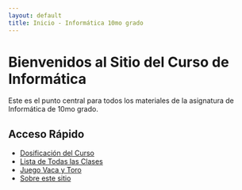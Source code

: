 ```yaml
---
layout: default
title: Inicio - Informática 10mo grado
---
```


# Bienvenidos al Sitio del Curso de Informática

Este es el punto central para todos los materiales de la asignatura de Informática de 10mo grado.

## Acceso Rápido

* [Dosificación del Curso](/dosificacion.html)
* [Lista de Todas las Clases](/clases.html)
* [Juego Vaca y Toro](/juego-vaca-toro.html)
* [Sobre este sitio](/about.html)
